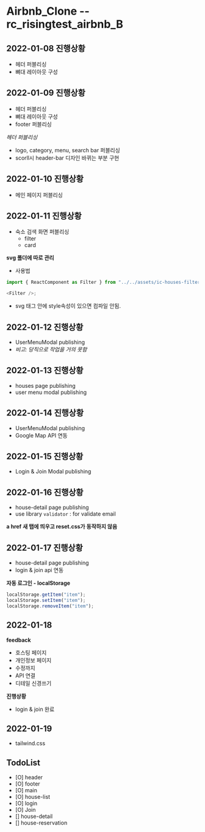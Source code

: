 # Airbnb_Clone --rc_risingtest_airbnb_B

## 2022-01-08 진행상황

-   헤더 퍼블리싱
-   뼈대 레이아웃 구성

## 2022-01-09 진행상황

-   헤더 퍼블리싱
-   뼈대 레이아웃 구성
-   footer 퍼블리싱

_헤더 퍼블리싱_

-   logo, category, menu, search bar 퍼블리싱
-   scorll시 header-bar 디자인 바뀌는 부분 구현

## 2022-01-10 진행상황

-   메인 페이지 퍼블리싱

## 2022-01-11 진행상황

-   숙소 검색 화면 퍼블리싱
    -   filter
    -   card

**svg 폴더에 따로 관리**

-   사용법

```javascript
import { ReactComponent as Filter } from "../../assets/ic-houses-filter.svg";

<Filter />;
```

-   svg 태그 안에 style속성이 있으면 컴파일 안됨.

## 2022-01-12 진행상황

-   UserMenuModal publishing
-   _비고: 당직으로 작업을 거의 못함_

## 2022-01-13 진행상황

-   houses page publishing
-   user menu modal publishing

## 2022-01-14 진행상황

-   UserMenuModal publishing
-   Google Map API 연동

## 2022-01-15 진행상황

-   Login & Join Modal publishing

## 2022-01-16 진행상황

-   house-detail page publishing
-   use library `validator` : for validate email

**a href 새 탭에 띄우고 reset.css가 동작하지 않음**

## 2022-01-17 진행상황

-   house-detail page publishing
-   login & join api 연동

**자동 로그인 - localStorage**

```javascript
localStorage.getItem("item");
localStorage.setItem("item");
localStorage.removeItem("item");
```

## 2022-01-18

**feedback**

-   호스팅 페이지
-   개인정보 페이지
-   수정까지
-   API 연결
-   디테일 신경쓰기

**진행상황**

-   login & join 완료

## 2022-01-19

-   tailwind.css

## TodoList

-   [O] header
-   [O] footer
-   [O] main
-   [O] house-list
-   [O] login
-   [O] Join
-   [] house-detail
-   [] house-reservation
